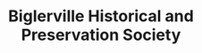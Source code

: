 ---
layout: repo
title: "Biglerville Historical and Preservation Society"
id: 13200
permalink: repos/13200/
---